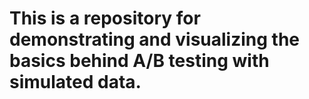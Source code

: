 # This is a repository for demonstrating and visualizing the basics behind A/B testing with simulated data.
